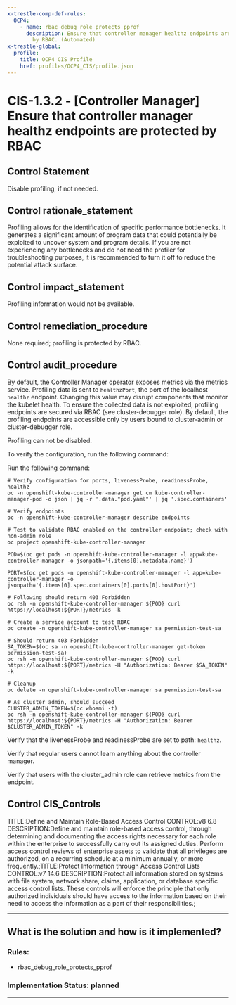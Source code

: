```yaml
---
x-trestle-comp-def-rules:
  OCP4:
    - name: rbac_debug_role_protects_pprof
      description: Ensure that controller manager healthz endpoints are protected
        by RBAC. (Automated)
x-trestle-global:
  profile:
    title: OCP4 CIS Profile
    href: profiles/OCP4_CIS/profile.json
---
```


# CIS-1.3.2 - \[Controller Manager\] Ensure that controller manager healthz endpoints are protected by RBAC

## Control Statement

Disable profiling, if not needed.

## Control rationale_statement

Profiling allows for the identification of specific performance bottlenecks. It generates a significant amount of program data that could potentially be exploited to uncover system and program details. If you are not experiencing any bottlenecks and do not need the profiler for troubleshooting purposes, it is recommended to turn it off to reduce the potential attack surface.

## Control impact_statement

Profiling information would not be available.

## Control remediation_procedure

None required; profiling is protected by RBAC.

## Control audit_procedure

By default, the Controller Manager operator exposes metrics via the metrics service. Profiling data is sent to `healthzPort`, the port of the localhost `healthz` endpoint. Changing this value may disrupt components that monitor the kubelet health. To ensure the collected data is not exploited, profiling endpoints are secured via RBAC (see cluster-debugger role). By default, the profiling endpoints are accessible only by users bound to cluster-admin or cluster-debugger role. 

Profiling can not be disabled. 

To verify the configuration, run the following command:

Run the following command:

```
# Verify configuration for ports, livenessProbe, readinessProbe, healthz
oc -n openshift-kube-controller-manager get cm kube-controller-manager-pod -o json | jq -r '.data."pod.yaml"' | jq '.spec.containers'

# Verify endpoints
oc -n openshift-kube-controller-manager describe endpoints

# Test to validate RBAC enabled on the controller endpoint; check with non-admin role
oc project openshift-kube-controller-manager

POD=$(oc get pods -n openshift-kube-controller-manager -l app=kube-controller-manager -o jsonpath='{.items[0].metadata.name}')

PORT=$(oc get pods -n openshift-kube-controller-manager -l app=kube-controller-manager -o jsonpath='{.items[0].spec.containers[0].ports[0].hostPort}')

# Following should return 403 Forbidden
oc rsh -n openshift-kube-controller-manager ${POD} curl https://localhost:${PORT}/metrics -k

# Create a service account to test RBAC
oc create -n openshift-kube-controller-manager sa permission-test-sa

# Should return 403 Forbidden
SA_TOKEN=$(oc sa -n openshift-kube-controller-manager get-token permission-test-sa)
oc rsh -n openshift-kube-controller-manager ${POD} curl https://localhost:${PORT}/metrics -H "Authorization: Bearer $SA_TOKEN" -k

# Cleanup
oc delete -n openshift-kube-controller-manager sa permission-test-sa

# As cluster admin, should succeed
CLUSTER_ADMIN_TOKEN=$(oc whoami -t)
oc rsh -n openshift-kube-controller-manager ${POD} curl https://localhost:${PORT}/metrics -H "Authorization: Bearer $CLUSTER_ADMIN_TOKEN" -k
```

Verify that the livenessProbe and readinessProbe are set to path: `healthz`.

Verify that regular users cannot learn anything about the controller manager.

Verify that users with the cluster_admin role can retrieve metrics from the endpoint.

## Control CIS_Controls

TITLE:Define and Maintain Role-Based Access Control CONTROL:v8 6.8 DESCRIPTION:Define and maintain role-based access control, through determining and documenting the access rights necessary for each role within the enterprise to successfully carry out its assigned duties. Perform access control reviews of enterprise assets to validate that all privileges are authorized, on a recurring schedule at a minimum annually, or more frequently.;TITLE:Protect Information through Access Control Lists CONTROL:v7 14.6 DESCRIPTION:Protect all information stored on systems with file system, network share, claims, application, or database specific access control lists. These controls will enforce the principle that only authorized individuals should have access to the information based on their need to access the information as a part of their responsibilities.;

______________________________________________________________________

## What is the solution and how is it implemented?

<!-- For implementation status enter one of: implemented, partial, planned, alternative, not-applicable -->

<!-- Note that the list of rules under ### Rules: is read-only and changes will not be captured after assembly to JSON -->

<!-- Add control implementation description here for control: CIS-1.3.2 -->

### Rules:

  - rbac_debug_role_protects_pprof

### Implementation Status: planned

______________________________________________________________________
